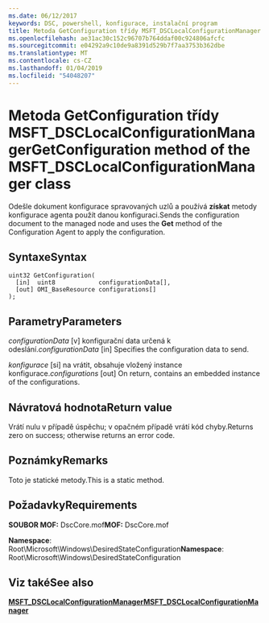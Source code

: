 ```yaml
---
ms.date: 06/12/2017
keywords: DSC, powershell, konfigurace, instalační program
title: Metoda GetConfiguration třídy MSFT_DSCLocalConfigurationManager
ms.openlocfilehash: ae31ac30c152c96707b764ddaf00c924806afcfc
ms.sourcegitcommit: e04292a9c10de9a8391d529b7f7aa3753b362dbe
ms.translationtype: MT
ms.contentlocale: cs-CZ
ms.lasthandoff: 01/04/2019
ms.locfileid: "54048207"
---
```

# <a name="getconfiguration-method-of-the-msftdsclocalconfigurationmanager-class"></a><span data-ttu-id="27e39-103">Metoda GetConfiguration třídy MSFT_DSCLocalConfigurationManager</span><span class="sxs-lookup"><span data-stu-id="27e39-103">GetConfiguration method of the MSFT_DSCLocalConfigurationManager class</span></span>

<span data-ttu-id="27e39-104">Odešle dokument konfigurace spravovaných uzlů a používá **získat** metody konfigurace agenta použít danou konfiguraci.</span><span class="sxs-lookup"><span data-stu-id="27e39-104">Sends the configuration document to the managed node and uses the **Get** method of the Configuration Agent to apply the configuration.</span></span>

## <a name="syntax"></a><span data-ttu-id="27e39-105">Syntaxe</span><span class="sxs-lookup"><span data-stu-id="27e39-105">Syntax</span></span>

```mof
uint32 GetConfiguration(
  [in]  uint8            configurationData[],
  [out] OMI_BaseResource configurations[]
);
```

## <a name="parameters"></a><span data-ttu-id="27e39-106">Parametry</span><span class="sxs-lookup"><span data-stu-id="27e39-106">Parameters</span></span>

<span data-ttu-id="27e39-107">*configurationData* \[v\] konfigurační data určená k odeslání.</span><span class="sxs-lookup"><span data-stu-id="27e39-107">*configurationData* \[in\] Specifies the configuration data to send.</span></span>

<span data-ttu-id="27e39-108">*konfigurace* \[si\] na vrátit, obsahuje vložený instance konfigurace.</span><span class="sxs-lookup"><span data-stu-id="27e39-108">*configurations* \[out\] On return, contains an embedded instance of the configurations.</span></span>

## <a name="return-value"></a><span data-ttu-id="27e39-109">Návratová hodnota</span><span class="sxs-lookup"><span data-stu-id="27e39-109">Return value</span></span>

<span data-ttu-id="27e39-110">Vrátí nulu v případě úspěchu; v opačném případě vrátí kód chyby.</span><span class="sxs-lookup"><span data-stu-id="27e39-110">Returns zero on success; otherwise returns an error code.</span></span>

## <a name="remarks"></a><span data-ttu-id="27e39-111">Poznámky</span><span class="sxs-lookup"><span data-stu-id="27e39-111">Remarks</span></span>

<span data-ttu-id="27e39-112">Toto je statické metody.</span><span class="sxs-lookup"><span data-stu-id="27e39-112">This is a static method.</span></span>

## <a name="requirements"></a><span data-ttu-id="27e39-113">Požadavky</span><span class="sxs-lookup"><span data-stu-id="27e39-113">Requirements</span></span>

<span data-ttu-id="27e39-114">**SOUBOR MOF:** DscCore.mof</span><span class="sxs-lookup"><span data-stu-id="27e39-114">**MOF:** DscCore.mof</span></span>

<span data-ttu-id="27e39-115">**Namespace**: Root\Microsoft\Windows\DesiredStateConfiguration</span><span class="sxs-lookup"><span data-stu-id="27e39-115">**Namespace**: Root\Microsoft\Windows\DesiredStateConfiguration</span></span>

## <a name="see-also"></a><span data-ttu-id="27e39-116">Viz také</span><span class="sxs-lookup"><span data-stu-id="27e39-116">See also</span></span>

[<span data-ttu-id="27e39-117">**MSFT_DSCLocalConfigurationManager**</span><span class="sxs-lookup"><span data-stu-id="27e39-117">**MSFT_DSCLocalConfigurationManager**</span></span>](msft-dsclocalconfigurationmanager.md)